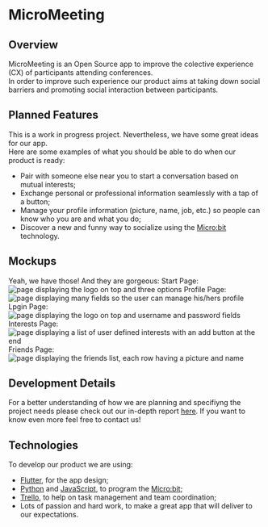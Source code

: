# MicroMeeting
## Overview
MicroMeeting is an Open Source app to improve the colective experience (CX) of participants attending conferences.  
In order to improve such experience our product aims at taking down social barriers and promoting social interaction between participants.  

## Planned Features
This is a work in progress project. Nevertheless, we have some great ideas for our app.  
Here are some examples of what you should be able to do when our product is ready:
* Pair with someone else near you to start a conversation based on mutual interests;
* Exchange personal or professional information seamlessly with a tap of a button;
* Manage your profile information (picture, name, job, etc.) so people can know who you are and what you do;
* Discover a new and funny way to socialize using the [Micro:bit](https://microbit.org/) technology.

## Mockups
Yeah, we have those! And they are gorgeous:
Start Page: ![page displaying the logo on top and three options](https://github.com/softeng-feup/open-cx-muppets/tree/master/docs/mockups/start.png "Start Page Mockup")
Profile Page: ![page displaying many fields so the user can manage his/hers profile](https://github.com/softeng-feup/open-cx-muppets/tree/master/docs/mockups/profile.png "Profile Page Mockup")
Lpgin Page: ![page displaying the logo on top and username and password fields](https://github.com/softeng-feup/open-cx-muppets/tree/master/docs/mockups/login.png "Login Page Mockup")
Interests Page: ![page displaying a list of user defined interests with an add button at the end](https://github.com/softeng-feup/open-cx-muppets/tree/master/docs/mockups/interests.png "Interests Page Mockup")
Friends Page: ![page displaying the friends list, each row having a picture and name](https://github.com/softeng-feup/open-cx-muppets/tree/master/docs/mockups/friends.png "Friends Page Mockup")


## Development Details
For a better understanding of how we are planning and specifiyng the project needs please check out our in-depth report [here](docs/report.md).
If you want to know even more feel free to contact us!

## Technologies
To develop our product we are using:
* [Flutter](https://flutter.dev/), for the app design;
* [Python](https://www.python.org/) and [JavaScript](https://www.javascript.com/), to program the [Micro:bit](https://microbit.org/);
* [Trello](https://trello.com/), to help on task management and team coordination;
* Lots of passion and hard work, to make a great app that will deliver to our expectations.
